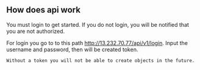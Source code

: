 ## How does api work
You must login to get started. If you do not login, you will be notified that you are not authorized.

For login you go to to this path http://13.232.70.77/api/v1/login. Input the username and password, then will be created token.
```bash
Without a token you will not be able to create objects in the future.
```
